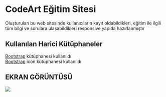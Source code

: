 <h1>CodeArt Eğitim Sitesi</h1>
Oluşturulan bu web sitesinde kullanıcıların kayıt oldabildikleri, eğitim ile ilgili tüm bilgi ve sorulara ulaşabildikleri responsive yapıda hazırlanmıştır

<h2> Kullanılan Harici Kütüphaneler </h2>
<a href="https://getbootstrap.com/docs/5.2/getting-started/introduction/" >Bootstrap</a> kütüphanesi kullanıldı </br>
<a href="https://icons.getbootstrap.com/" >Bootstrap</a> icon kütüphanesi kullanıldı </br>

<h2> EKRAN GÖRÜNTÜSÜ </h2>

![](codeart_screen.gif)
